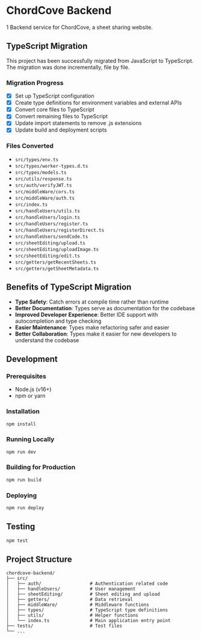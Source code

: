 # ChordCove Backend
1
Backend service for ChordCove, a sheet sharing website.

## TypeScript Migration

This project has been successfully migrated from JavaScript to TypeScript. The migration was done incrementally, file by file.

### Migration Progress

- [x] Set up TypeScript configuration
- [x] Create type definitions for environment variables and external APIs
- [x] Convert core files to TypeScript
- [x] Convert remaining files to TypeScript
- [x] Update import statements to remove .js extensions
- [x] Update build and deployment scripts

### Files Converted

- `src/types/env.ts`
- `src/types/worker-types.d.ts`
- `src/types/models.ts`
- `src/utils/response.ts`
- `src/auth/verifyJWT.ts`
- `src/middleWare/cors.ts`
- `src/middleWare/auth.ts`
- `src/index.ts`
- `src/handleUsers/utils.ts`
- `src/handleUsers/login.ts`
- `src/handleUsers/register.ts`
- `src/handleUsers/registerDirect.ts`
- `src/handleUsers/sendCode.ts`
- `src/sheetEditing/upload.ts`
- `src/sheetEditing/uploadImage.ts`
- `src/sheetEditing/edit.ts`
- `src/getters/getRecentSheets.ts`
- `src/getters/getSheetMetadata.ts`

## Benefits of TypeScript Migration

- **Type Safety**: Catch errors at compile time rather than runtime
- **Better Documentation**: Types serve as documentation for the codebase
- **Improved Developer Experience**: Better IDE support with autocompletion and type checking
- **Easier Maintenance**: Types make refactoring safer and easier
- **Better Collaboration**: Types make it easier for new developers to understand the codebase

## Development

### Prerequisites

- Node.js (v16+)
- npm or yarn

### Installation

```bash
npm install
```

### Running Locally

```bash
npm run dev
```

### Building for Production

```bash
npm run build
```

### Deploying

```bash
npm run deploy
```

## Testing

```bash
npm test
```

## Project Structure

```
chordcove-backend/
├── src/
│   ├── auth/                  # Authentication related code
│   ├── handleUsers/           # User management
│   ├── sheetEditing/          # Sheet editing and upload
│   ├── getters/               # Data retrieval
│   ├── middleWare/            # Middleware functions
│   ├── types/                 # TypeScript type definitions
│   ├── utils/                 # Helper functions
│   └── index.ts               # Main application entry point
├── tests/                     # Test files
└── ...
``` 